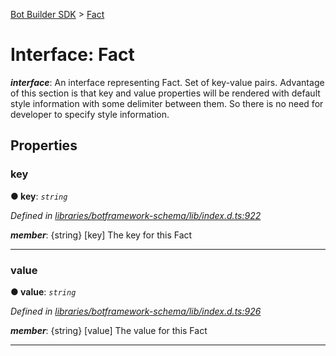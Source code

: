 [Bot Builder SDK](../README.md) > [Fact](../interfaces/botbuilder.fact.md)



# Interface: Fact

*__interface__*: An interface representing Fact. Set of key-value pairs. Advantage of this section is that key and value properties will be rendered with default style information with some delimiter between them. So there is no need for developer to specify style information.



## Properties
<a id="key"></a>

###  key

**●  key**:  *`string`* 

*Defined in [libraries/botframework-schema/lib/index.d.ts:922](https://github.com/Microsoft/botbuilder-js/blob/c748a95/libraries/botframework-schema/lib/index.d.ts#L922)*


*__member__*: {string} [key] The key for this Fact





___

<a id="value"></a>

###  value

**●  value**:  *`string`* 

*Defined in [libraries/botframework-schema/lib/index.d.ts:926](https://github.com/Microsoft/botbuilder-js/blob/c748a95/libraries/botframework-schema/lib/index.d.ts#L926)*


*__member__*: {string} [value] The value for this Fact





___


